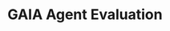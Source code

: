 ---
title: GAIA Agent Evaluation
emoji: 🤖
colorFrom: blue
colorTo: purple
sdk: gradio
sdk_version: 5.49.1
app_file: main.py
pinned: false
hf_oauth: true
hf_oauth_expiration_minutes: 480
---